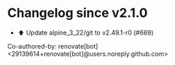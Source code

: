 # Changelog since v2.1.0
- ⬆️ Update alpine_3_22/git to v2.49.1-r0 (#669)

Co-authored-by: renovate[bot] <29139614+renovate[bot]@users.noreply.github.com> 
